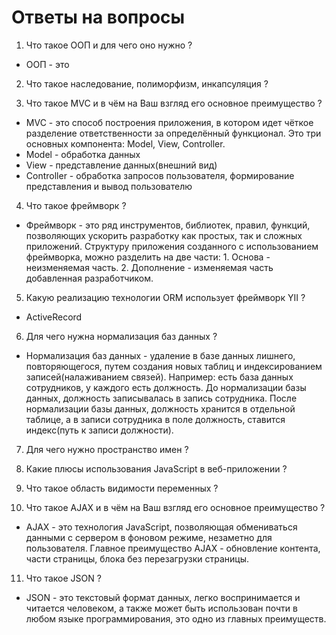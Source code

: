 # Ответы на вопросы
1) Что такое ООП и для чего оно нужно ? 
 * ООП - это 

2) Что такое наследование, полиморфизм, инкапсуляция ?

3) Что такое MVC и в чём на Ваш взгляд его основное преимущество ?
 * MVC - это способ построения приложения, в котором идет чёткое разделение ответственности за определённый функционал. Это три основных компонента: Model, View, Controller. 
  * Model - обработка данных
  * View - представление данных(внешний вид)
  * Controller - обработка запросов пользователя, формирование представления и вывод пользователю

4) Что такое фреймворк ?
 * Фреймворк - это ряд инструментов, библиотек, правил, функций, позволяющих ускорить разработку как простых, так и сложных приложений. Структуру приложения созданного с использованием фреймворка, можно разделить на две части: 1. Основа - неизменяемая часть. 2. Дополнение - изменяемая часть добавленная разработчиком.

5) Какую реализацию технологии ORM использует фреймворк YII ?
 * ActiveRecord

6) Для чего нужна нормализация баз данных ? 
 * Нормализация баз данных - удаление в базе данных лишнего, повторяющегося, путем создания новых таблиц и индексированием записей(налаживанием связей). Например: есть база данных сотрудников, у каждого есть должность. До нормализации базы данных, должность записывалась в запись сотрудника. После нормализации базы данных, должность хранится в отдельной таблице, а в записи сотрудника в поле должность, ставится индекс(путь к записи должности).

7) Для чего нужно пространство имен ? 

8) Какие плюсы использования JavaScript в веб-приложении ?

9) Что такое область видимости переменных ? 

10) Что такое AJAX и в чём на Ваш взгляд его основное преимущество ? 
 * AJAX - это технология JavaScript, позволяющая обмениваться данными с сервером в фоновом режиме, незаметно для пользователя. Главное преимущество AJAX - обновление контента, части страницы, блока без перезагрузки страницы.

11) Что такое JSON ? 
 * JSON - это текстовый формат данных, легко воспринимается и читается человеком, а также может быть использован почти в любом языке программирования, это одно из главных преимуществ.

